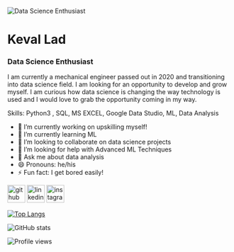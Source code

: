 ![Data Science Enthusiast](https://www.superdatascience.com/Landing/LandingCloud.jpg)
# Keval Lad
### Data Science Enthusiast


I am currently a mechanical engineer passed out in 2020 and transitioning into data science field. I am looking for an opportunity to develop and grow myself. I am curious how data science is changing the way technology is used and I would love to grab the opportunity coming in my way.

Skills: Python3 , SQL, MS EXCEL, Google Data Studio, ML, Data Analysis

- 🔭 I’m currently working on upskilling myself!  
- 🌱 I’m currently learning ML  
- 👯 I’m looking to collaborate on data science projects  
- 🤔 I’m looking for help with Advanced ML Techniques  
- 💬 Ask me about data analysis  
- 😄 Pronouns: he/his  
- ⚡ Fun fact: I get bored easily!  


[<img src='https://cdn.jsdelivr.net/npm/simple-icons@3.0.1/icons/github.svg' alt='github' height='40'>](https://github.com/Keval099)  [<img src='https://cdn.jsdelivr.net/npm/simple-icons@3.0.1/icons/linkedin.svg' alt='linkedin' height='40'>](https://www.linkedin.com/in/kevallad/)  [<img src='https://cdn.jsdelivr.net/npm/simple-icons@3.0.1/icons/instagram.svg' alt='instagram' height='40'>](https://www.instagram.com/the__lonewolf___/)  

[![Top Langs](https://github-readme-stats.vercel.app/api/top-langs/?username=Keval099)](https://github.com/anuraghazra/github-readme-stats)

![GitHub stats](https://github-readme-stats.vercel.app/api?username=Keval099&show_icons=true)  

![Profile views](https://gpvc.arturio.dev/Keval099)  
